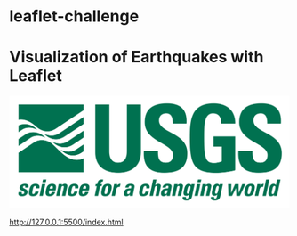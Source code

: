 # leaflet-challenge

# Visualization of Earthquakes with Leaflet
![USGS](./Images/1-Logo.png)

http://127.0.0.1:5500/index.html


